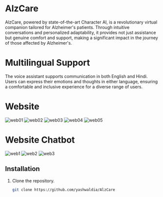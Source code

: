 # AlzCare
AlzCare, powered by state-of-the-art Character AI, is a revolutionary virtual companion tailored for Alzheimer's patients. Through intuitive conversations and personalized adaptability, it provides not just assistance but genuine comfort and support, making a significant impact in the journey of those affected by Alzheimer's.
# Multilingual Support
The voice assistant supports communication in both English and Hindi. Users can express their emotions and thoughts in either language, ensuring a comfortable and inclusive experience for a diverse range of users.
# Website
![web01](https://github.com/yashwaldia/AlzCare/assets/115491299/fd39bdd6-bf22-47b8-a996-b21452d772a0)
![web02](https://github.com/yashwaldia/AlzCare/assets/115491299/f240bfc5-e84b-4258-8df2-ae86b5fba360)
![web03](https://github.com/yashwaldia/AlzCare/assets/115491299/f63a90d9-38ad-46a1-b4a7-4ac27a6a580d)
![web04](https://github.com/yashwaldia/AlzCare/assets/115491299/9f46b612-6458-41f9-b623-2a8fc2b7b13d)
![web05](https://github.com/yashwaldia/AlzCare/assets/115491299/b3bf47ba-4a88-409b-bbb8-5cb155fb87ad)
# Website Chatbot
![web1](https://github.com/yashwaldia/AlzCare/assets/115491299/cd89ac6c-82b6-4b58-a73f-77201197dc2a)
![web2](https://github.com/yashwaldia/AlzCare/assets/115491299/3b022253-a26e-4c44-a564-33ed0a271751)
![web3](https://github.com/yashwaldia/AlzCare/assets/115491299/6f2bbf30-b62a-4f96-8d8f-4fb44a3b46a9)

## Installation
1. Clone the repository.
   ```bash
   git clone https://github.com/yashwaldia/AlzCare
